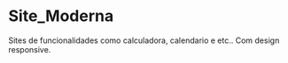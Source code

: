 # Site_Moderna
Sites de funcionalidades como calculadora, calendario e etc.. Com design responsive.
